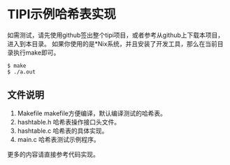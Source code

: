 # TIPI示例哈希表实现

如需测试，请先使用github签出整个tipi项目，或者参考从github上下载本项目，进入到本目录。
如果你使用的是\*Nix系统，并且安装了开发工具，那么在当前目录执行make即可。

	$ make
	$ ./a.out

## 文件说明

1. Makefile makefile方便编译，默认编译测试的哈希表。
1. hashtable.h 哈希表操作接口头文件。
1. hashtable.c 哈希表的具体实现。
1. main.c 哈希表测试示例程序。

更多的内容请直接参考代码实现。
